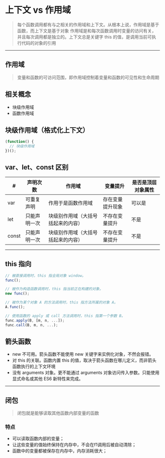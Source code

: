# 上下文 vs 作用域

> 每个函数调用都有与之相关的作用域和上下文。从根本上说，作用域是基于函数，而上下文是基于对象
> 作用域是和每次函数调用时变量的访问有关，并且每次调用都是独立的。上下文总是关键字 this 的值，是调用当前可执行代码的对象的引用

---

## 作用域

> 变量和函数的可访问范围，即作用域控制着变量和函数的可见性和生命周期

## 相关概念

- 块级作用域
- 函数作用域

## 块级作用域（格式化上下文）

```js
(function() {
  // 块级作用域
})();
```

## var、let、const 区别

| \#    | 声明次数     | 作用域                             | 变量提升         | 是否是顶层对象属性 |
| ----- | ------------ | ---------------------------------- | ---------------- | ------------------ |
| var   | 可重复声明   | 作用于是函数作用域                 | 存在变量提升现象 | 可以是             |
| let   | 只能声明一次 | 块级别作用域（大括号括起来的内容） | 不存在变量提升   | 不是               |
| const | 只能声明一次 | 块级别作用域（大括号括起来的内容） | 不存在变量提升   | 不是               |

---

## this 指向

```js
// 被直接调用时，this 指全局对象 window。
func();

// 被作为构造函数调用时，this 指当前正在构建的对象。
new func();

// 被作为某个对象 A 的方法调用时，this 指方法所属的对象 A。
A.func();

// 使用函数的 apply 或 call 方法调用时，this 指第一个参数 B。
func.apply(B, [m, n, ...]);
func.call(B, m, n, ...);
```

## 箭头函数

- new 不可用。箭头函数不能使用 new 关键字来实例化对象，不然会报错。
- 对 this 的关联。函数内置 this 的值，取决于箭头函数在哪儿定义，而非箭头函数执行的上下文环境
- 没有 arguments 对象。更不能通过 arguments 对象访问传入参数。只能使用显式命名或其他 ES6 新特性来完成。

---

## 闭包

> 闭包就是能够读取其他函数内部变量的函数

### 特点

- 可以读取函数内部的变量；
- 让这些变量的值始终保持在内存中，不会在f1调用后被自动清除；
- 函数中的变量都被保存在内存中，内存消耗很大；
